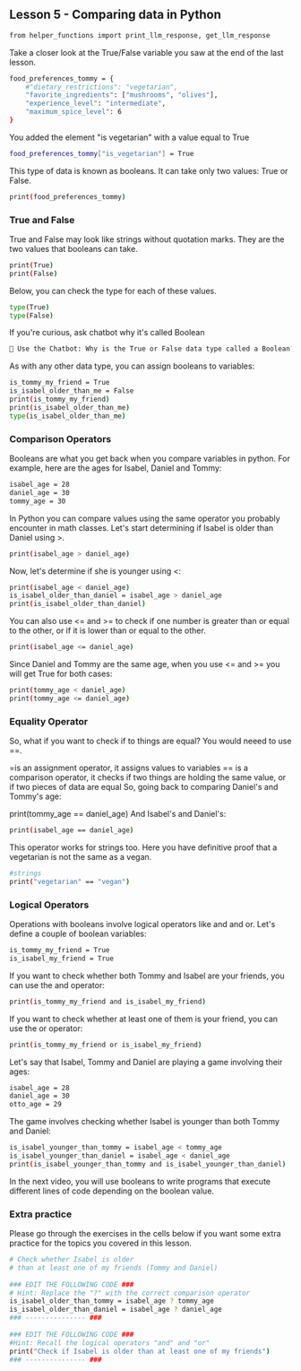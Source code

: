 ## Lesson 5 - Comparing data in Python
```bash
from helper_functions import print_llm_response, get_llm_response
```
Take a closer look at the True/False variable you saw at the end of the last lesson.
```bash
food_preferences_tommy = {
    #"dietary_restrictions": "vegetarian",
    "favorite_ingredients": ["mushrooms", "olives"],
    "experience_level": "intermediate",
    "maximum_spice_level": 6
}
```
You added the element "is vegetarian" with a value equal to True
```bash
food_preferences_tommy["is_vegetarian"] = True
```
This type of data is known as booleans. It can take only two values: True or False.
```bash
print(food_preferences_tommy)
```
### True and False
True and False may look like strings without quotation marks. They are the two values that booleans can take.
```bash
print(True)
print(False)
```
Below, you can check the type for each of these values.
```bash
type(True)
type(False)
```
If you're curious, ask chatbot why it's called Boolean
```bash
🤖 Use the Chatbot: Why is the True or False data type called a Boolean?
```

As with any other data type, you can assign booleans to variables:
```bash
is_tommy_my_friend = True
is_isabel_older_than_me = False
print(is_tommy_my_friend)
print(is_isabel_older_than_me)
type(is_isabel_older_than_me)
```
### Comparison Operators
Booleans are what you get back when you compare variables in python. For example, here are the ages for Isabel, Daniel and Tommy:
```bash
isabel_age = 28
daniel_age = 30
tommy_age = 30
```
In Python you can compare values using the same operator you probably encounter in math classes. Let's start determining if Isabel is older than Daniel using >.
```bash
print(isabel_age > daniel_age)
```  
Now, let's determine if she is younger using <:
```bash
print(isabel_age < daniel_age) 
is_isabel_older_than_daniel = isabel_age > daniel_age
print(is_isabel_older_than_daniel)
```
You can also use <= and >= to check if one number is greater than or equal to the other, or if it is lower than or equal to the other.
```bash
print(isabel_age <= daniel_age)
```
Since Daniel and Tommy are the same age, when you use <= and >= you will get True for both cases:
```bash
print(tommy_age < daniel_age)
print(tommy_age <= daniel_age)
```
### Equality Operator

So, what if you want to check if to things are equal? You would neeed to use ==.

=is an assignment operator, it assigns values to variables
== is a comparison operator, it checks if two things are holding the same value, or if two pieces of data are equal
So, going back to comparing Daniel's and Tommy's age:

print(tommy_age == daniel_age)
And Isabel's and Daniel's:
```bash
print(isabel_age == daniel_age)
```
This operator works for strings too. Here you have definitive proof that a vegetarian is not the same as a vegan.
```bash
#strings
print("vegetarian" == "vegan")
```
### Logical Operators
Operations with booleans involve logical operators like and and or. Let's define a couple of boolean variables:
```bash
is_tommy_my_friend = True
is_isabel_my_friend = True
```
If you want to check whether both Tommy and Isabel are your friends, you can use the and operator:
```bash
print(is_tommy_my_friend and is_isabel_my_friend)
```
If you want to check whether at least one of them is your friend, you can use the or operator:
```bash
print(is_tommy_my_friend or is_isabel_my_friend)
```
Let's say that Isabel, Tommy and Daniel are playing a game involving their ages:
```bash
isabel_age = 28
daniel_age = 30
otto_age = 29
```
The game involves checking whether Isabel is younger than both Tommy and Daniel:
```bash
is_isabel_younger_than_tommy = isabel_age < tommy_age
is_isabel_younger_than_daniel = isabel_age < daniel_age
print(is_isabel_younger_than_tommy and is_isabel_younger_than_daniel)
```
In the next video, you will use booleans to write programs that execute different lines of code depending on the boolean value.

### Extra practice
Please go through the exercises in the cells below if you want some extra practice for the topics you covered in this lesson.
```bash
# Check whether Isabel is older
# than at least one of my friends (Tommy and Daniel)
​
### EDIT THE FOLLOWING CODE ###
# Hint: Replace the "?" with the correct comparison operator
is_isabel_older_than_tommy = isabel_age ? tommy_age
is_isabel_older_than_daniel = isabel_age ? daniel_age
### --------------- ###
​
### EDIT THE FOLLOWING CODE ###
#Hint: Recall the logical operators "and" and "or" 
print("Check if Isabel is older than at least one of my friends")
### --------------- ###
```
